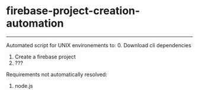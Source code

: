 # firebase-project-creation-automation
---

Automated script for UNIX environements to:
  0. Download cli dependencies
  1. Create a firebase project
  2. ???

Requirements not automatically resolved:
  1. node.js

